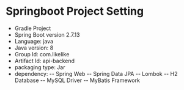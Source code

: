 # Springboot Project Setting
- Gradle Project
- Spring Boot version 2.7.13
- Language: java
- Java version: 8
- Group Id: com.likelike
- Artifact Id: api-backend
- packaging type: Jar
- dependency:
-- Spring Web
-- Spring Data JPA
-- Lombok
-- H2 Database
-- MySQL Driver
-- MyBatis Framework